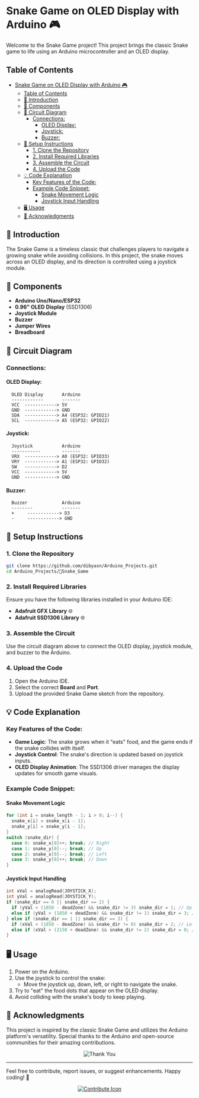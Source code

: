 # Snake Game on OLED Display with Arduino 🎮

Welcome to the Snake Game project! This project brings the classic Snake game to life using an Arduino microcontroller and an OLED display.

## Table of Contents
- [Snake Game on OLED Display with Arduino 🎮](#snake-game-on-oled-display-with-arduino-)
  - [Table of Contents](#table-of-contents)
  - [📖 Introduction](#-introduction)
  - [🔧 Components](#-components)
  - [🔌 Circuit Diagram](#-circuit-diagram)
    - [Connections:](#connections)
      - [OLED Display:](#oled-display)
      - [Joystick:](#joystick)
      - [Buzzer:](#buzzer)
  - [🚀 Setup Instructions](#-setup-instructions)
    - [1. Clone the Repository](#1-clone-the-repository)
    - [2. Install Required Libraries](#2-install-required-libraries)
    - [3. Assemble the Circuit](#3-assemble-the-circuit)
    - [4. Upload the Code](#4-upload-the-code)
  - [💡 Code Explanation](#-code-explanation)
    - [Key Features of the Code:](#key-features-of-the-code)
    - [Example Code Snippet:](#example-code-snippet)
      - [Snake Movement Logic](#snake-movement-logic)
      - [Joystick Input Handling](#joystick-input-handling)
  - [🖥️ Usage](#️-usage)
  - [🎉 Acknowledgments](#-acknowledgments)

## 📖 Introduction
The Snake Game is a timeless classic that challenges players to navigate a growing snake while avoiding collisions. In this project, the snake moves across an OLED display, and its direction is controlled using a joystick module.

## 🔧 Components
- **Arduino Uno/Nano/ESP32**
- **0.96" OLED Display** (SSD1306)
- **Joystick Module**
- **Buzzer**
- **Jumper Wires**
- **Breadboard**

## 🔌 Circuit Diagram

### Connections:
#### OLED Display:
```plaintext
  OLED Display       Arduino
  ------------       -------
  VCC  ------------> 5V
  GND  ------------> GND
  SDA  ------------> A4 (ESP32: GPIO21)
  SCL  ------------> A5 (ESP32: GPIO22)
```

#### Joystick:
```plaintext
  Joystick           Arduino
  -----------        -------
  VRX  ------------> A0 (ESP32: GPIO33)
  VRY  ------------> A1 (ESP32: GPIO32)
  SW   ------------> D2
  VCC  ------------> 5V
  GND  ------------> GND
```

#### Buzzer:
```plaintext
  Buzzer             Arduino
  --------           -------
  +     ------------> D3
  -     ------------> GND
```

## 🚀 Setup Instructions

### 1. Clone the Repository
```bash
git clone https://github.com/dibyasn/Arduino_Projects.git
cd Arduino_Projects/🐍Snake_Game
```

### 2. Install Required Libraries
Ensure you have the following libraries installed in your Arduino IDE:
- **Adafruit GFX Library** 🌐
- **Adafruit SSD1306 Library** 🌐

### 3. Assemble the Circuit
Use the circuit diagram above to connect the OLED display, joystick module, and buzzer to the Arduino.

### 4. Upload the Code
1. Open the Arduino IDE.
2. Select the correct **Board** and **Port**.
3. Upload the provided Snake Game sketch from the repository.

## 💡 Code Explanation

### Key Features of the Code:
- **Game Logic**: The snake grows when it "eats" food, and the game ends if the snake collides with itself.
- **Joystick Control**: The snake's direction is updated based on joystick inputs.
- **OLED Display Animation**: The SSD1306 driver manages the display updates for smooth game visuals.

### Example Code Snippet:
#### Snake Movement Logic
```cpp
for (int i = snake_length - 1; i > 0; i--) {
  snake_x[i] = snake_x[i - 1];
  snake_y[i] = snake_y[i - 1];
}
switch (snake_dir) {
  case 0: snake_x[0]++; break; // Right
  case 1: snake_y[0]--; break; // Up
  case 2: snake_x[0]--; break; // Left
  case 3: snake_y[0]++; break; // Down
}
```

#### Joystick Input Handling
```cpp
int xVal = analogRead(JOYSTICK_X);
int yVal = analogRead(JOYSTICK_Y);
if (snake_dir == 0 || snake_dir == 2) {
  if (yVal < (1850 - deadZone) && snake_dir != 3) snake_dir = 1; // Up
  else if (yVal > (1850 + deadZone) && snake_dir != 1) snake_dir = 3; // Down
} else if (snake_dir == 1 || snake_dir == 3) {
  if (xVal < (1850 - deadZone) && snake_dir != 0) snake_dir = 2; // Left
  else if (xVal > (2150 + deadZone) && snake_dir != 2) snake_dir = 0; // Right
}
```

## 🖥️ Usage
1. Power on the Arduino.
2. Use the joystick to control the snake:
   - Move the joystick up, down, left, or right to navigate the snake.
3. Try to "eat" the food dots that appear on the OLED display.
4. Avoid colliding with the snake's body to keep playing.

## 🎉 Acknowledgments
This project is inspired by the classic Snake Game and utilizes the Arduino platform's versatility. Special thanks to the Arduino and open-source communities for their amazing contributions.

<p align="center">
    <img src="https://64.media.tumblr.com/tumblr_lp0f2fIhnF1qa2ip8o1_1280.gif" alt="Thank You">
</p>

---

Feel free to contribute, report issues, or suggest enhancements. Happy coding! 🚀

<p align="center">
    <a href="https://github.com/dibyasn/Analog_clock"><img src="https://img.icons8.com/color/48/000000/github.png" alt="Contribute Icon"></a>
</p>